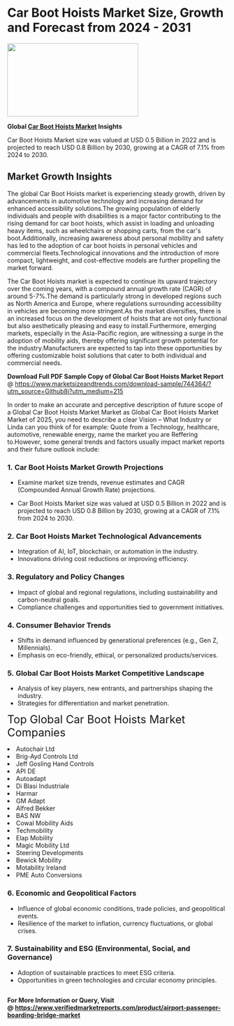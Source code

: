 <H1>Car Boot Hoists Market Size, Growth and Forecast from 2024 - 2031</H1><img class="aligncenter size-medium wp-image-584254" src="https://thirdeyenews.in/wp-content/uploads/2024/09/Global-Market-Research-300x168.jpeg" alt="" width="300" height="168" /><p><strong>Global&nbsp;<a href="https://www.marketsizeandtrends.com/download-sample/744364/?utm_source=Github8j?utm_medium=215">Car Boot Hoists Market</a> Insights</strong></p><p>Car Boot Hoists Market size was valued at USD 0.5 Billion in 2022 and is projected to reach USD 0.8 Billion by 2030, growing at a CAGR of 7.1% from 2024 to 2030.</p><p><h2>Market Growth Insights</h2> <p>The global Car Boot Hoists market is experiencing steady growth, driven by advancements in automotive technology and increasing demand for enhanced accessibility solutions.The growing population of elderly individuals and people with disabilities is a major factor contributing to the rising demand for car boot hoists, which assist in loading and unloading heavy items, such as wheelchairs or shopping carts, from the car's boot.Additionally, increasing awareness about personal mobility and safety has led to the adoption of car boot hoists in personal vehicles and commercial fleets.Technological innovations and the introduction of more compact, lightweight, and cost-effective models are further propelling the market forward.</p> <p>The Car Boot Hoists market is expected to continue its upward trajectory over the coming years, with a compound annual growth rate (CAGR) of around 5-7%.The demand is particularly strong in developed regions such as North America and Europe, where regulations surrounding accessibility in vehicles are becoming more stringent.As the market diversifies, there is an increased focus on the development of hoists that are not only functional but also aesthetically pleasing and easy to install.Furthermore, emerging markets, especially in the Asia-Pacific region, are witnessing a surge in the adoption of mobility aids, thereby offering significant growth potential for the industry.Manufacturers are expected to tap into these opportunities by offering customizable hoist solutions that cater to both individual and commercial needs.<p><span class=""><strong>Download Full PDF Sample Copy of Global Car Boot Hoists Market Report</strong> @ <a href="https://www.marketsizeandtrends.com/download-sample/744364/?utm_source=Github8j?utm_medium=215" target="_blank">https://www.marketsizeandtrends.com/download-sample/744364/?utm_source=Github8j?utm_medium=215</a></span></p><p>In order to make an accurate and perceptive description of future scope of a Global&nbsp;Car Boot Hoists Market Market as Global&nbsp;Car Boot Hoists Market Market of 2025, you need to describe a clear Vision &ndash; What Industry or Linda can you think of for example: Quote from a Technology, healthcare, automotive, renewable energy, name the market you are Reffering to.However, some general trends and factors usually impact market reports and their future outlook include:</p><h3>1.&nbsp;<strong>Car Boot Hoists Market Growth Projections</strong></h3><ul><li>Examine market size trends, revenue estimates and CAGR (Compounded Annual Growth Rate) projections.</li><li><p>Car Boot Hoists Market size was valued at USD 0.5 Billion in 2022 and is projected to reach USD 0.8 Billion by 2030, growing at a CAGR of 7.1% from 2024 to 2030.</p></li></ul><h3>2.&nbsp;<strong>Car Boot Hoists Market Technological Advancements</strong></h3><ul><li>Integration of AI, IoT, blockchain, or automation in the industry.</li><li>Innovations driving cost reductions or improving efficiency.</li></ul><h3>3.&nbsp;<strong>Regulatory and Policy Changes</strong></h3><ul><li>Impact of global and regional regulations, including sustainability and carbon-neutral goals.</li><li>Compliance challenges and opportunities tied to government initiatives.</li></ul><h3>4.&nbsp;<strong>Consumer Behavior Trends</strong></h3><ul><li>Shifts in demand influenced by generational preferences (e.g., Gen Z, Millennials).</li><li>Emphasis on eco-friendly, ethical, or personalized products/services.</li></ul><h3>5.&nbsp;<strong>Global Car Boot Hoists Market Competitive Landscape</strong></h3><ul><li>Analysis of key players, new entrants, and partnerships shaping the industry.</li><li>Strategies for differentiation and market penetration.</li></ul><p data-pm-slice="1 1 []"><span style="color: inherit; font-family: inherit; font-size: 25px;">Top Global Car Boot Hoists Market Companies</span></p><div class="" data-test-id=""><p><li>Autochair Ltd</li><li> Brig-Ayd Controls Ltd</li><li> Jeff Gosling Hand Controls</li><li> API DE</li><li> Autoadapt</li><li> Di Blasi Industriale</li><li> Harmar</li><li> GM Adapt</li><li> Alfred Bekker</li><li> BAS NW</li><li> Cowal Mobility Aids</li><li> Techmobility</li><li> Elap Mobility</li><li> Magic Mobility Ltd</li><li> Steering Developments</li><li> Bewick Mobility</li><li> Motability Ireland</li><li> PME Auto Conversions</li></p></div><h3>6.&nbsp;<strong>Economic and Geopolitical Factors</strong></h3><ul><li>Influence of global economic conditions, trade policies, and geopolitical events.</li><li>Resilience of the market to inflation, currency fluctuations, or global crises.</li></ul><h3>7.&nbsp;<strong>Sustainability and ESG (Environmental, Social, and Governance)</strong></h3><ul><li>Adoption of sustainable practices to meet ESG criteria.</li><li>Opportunities in green technologies and circular economy principles.</li></ul><h2><strong style="font-size: 14px;">For More Information or Query, Visit @&nbsp;</strong><a style="background-color: #ffffff; font-size: 14px;" href="https://www.marketsizeandtrends.com/report/car-boot-hoists-market/" target="_blank">https://www.verifiedmarketreports.com/product/airport-passenger-boarding-bridge-market</a></h2>